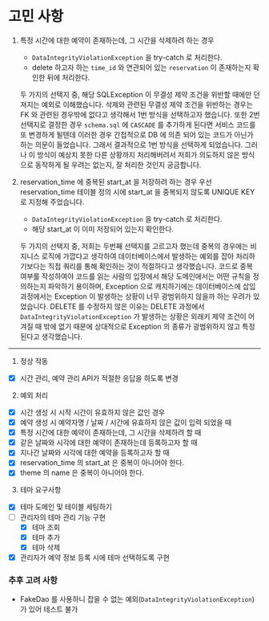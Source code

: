 # 고민 사항

1. 특정 시간에 대한 예약이 존재하는데, 그 시간을 삭제하려 하는 경우
    - `DataIntegrityViolationException` 을 try-catch 로 처리한다.
    - delete 하고자 하는 `time_id` 와 연관되어 있는 `reservation` 이 존재하는지 확인한 뒤에 처리한다.

   두 가지의 선택지 중, 해당 SQLException 이 무결성 제약 조건을 위반할 때에만 던져지는 예외로 이해했습니다.
   삭제와 관련된 무결성 제약 조건을 위반하는 경우는 FK 와 관련된 경우밖에 없다고 생각해서 1번 방식을 선택하고자 했습니다.
   또한 2번 선택지로 결정한 경우 `schema.sql` 에 `CASCADE` 를 추가하게 된다면 서비스 코드를 또 변경하게 될텐데 이러한 경우 간접적으로 DB 에 의존 되어 있는 코드가 아닌가 하는 의문이
   들었습니다.
   그래서 결과적으로 1번 방식을 선택하게 되었습니다. 그러나 이 방식이 예상치 못한 다른 상황까지 처리해버려서 저희가 의도하지 않은 방식으로 동작하게 될 우려는 없는지, 잘 처리한 것인지 궁금합니다.

2. reservation_time 에 중복된 start_at 을 저장하려 하는 경우
   우선 reservation_time 테이블 정의 시에 start_at 을 중복되지 않도록 UNIQUE KEY 로 지정해 주었습니다.
    - `DataIntegrityViolationException` 을 try-catch 로 처리한다.
    - 해당 start_at 이 이미 저장되어 있는지 확인한다.

   두 가지의 선택지 중, 저희는 두번째 선택지를 고르고자 했는데 중복의 경우에는 비지니스 로직에 가깝다고 생각하여 데이터베이스에서 발생하는 예외를 잡아 처리하기보다는 직접 쿼리를 통해 확인하는 것이 적절하다고
   생각했습니다.
   코드로 중복 여부를 작성하여야 코드를 읽는 사람의 입장에서 해당 도메인에서는 어떤 규칙을 정의하는지 파악하기 용이하며, Exception 으로 캐치하기에는 데이터베이스에 삽입 과정에서는 Exception 이
   발생하는 상황이 너무 광범위하지 않을까 하는 우려가 있었습니다. DELETE 를 수정하지 않은 이유는 DELETE 과정에서 `DataIntegrityViolationException` 가 발생하는 상황은 외래키
   제약 조건이 어겨질 때 밖에 없기 때문에 상대적으로 Exception 의 종류가 광범위하지 않고 특정된다고 생각했습니다.

---

1. 정상 작동

- [x] 시간 관리, 예약 관리 API가 적절한 응답을 하도록 변경

2. 예외 처리

- [x] 시간 생성 시 시작 시간이 유효하지 않은 값인 경우
- [x] 예약 생성 시 예약자명 / 날짜 / 시간에 유효하지 않은 값이 입력 되었을 때
- [x] 특정 시간에 대한 예약이 존재하는데, 그 시간을 삭제하려 할 때
- [x] 같은 날짜와 시각에 대한 예약이 존재하는데 등록하고자 할 때
- [x] 지나간 날짜와 시각에 대한 예약을 등록하고자 할 때
- [x] reservation_time 의 start_at 은 중복이 아니어야 한다.
- [x] theme 의 name 은 중복이 아니어야 한다.

3. 테마 요구사항

- [x] 테마 도메인 및 테이블 세팅하기
- [ ] 관리자의 테마 관리 기능 구현
    - [x] 테마 조회
    - [x] 테마 추가
    - [x] 테마 삭제
- [x] 관리자가 예약 정보 등록 시에 테마 선택하도록 구현

### 추후 고려 사항

- FakeDao 를 사용하니 잡을 수 없는 예외(`DataIntegrityViolationException`) 가 있어 테스트 불가
